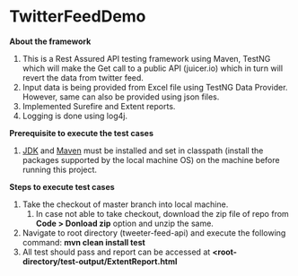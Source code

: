 # TwitterFeedDemo

**About the framework**
1. This is a Rest Assured API testing framework using Maven, TestNG which will make the Get call to a public API (juicer.io) which in turn will revert the data from twitter feed.
2. Input data is being provided from Excel file using TestNG Data Provider. However, same can also be provided using json files.
3. Implemented Surefire and Extent reports.
4. Logging is done using log4j.

**Prerequisite to execute the test cases**
1. [JDK](https://www.oracle.com/in/java/technologies/javase/javase-jdk8-downloads.html#license-lightbox) and [Maven](https://mkyong.com/maven/how-to-install-maven-in-windows/) must be installed and set in classpath (install the packages supported by the local machine OS) on the machine before running this project.

**Steps to execute test cases**
1. Take the checkout of master branch into local machine.
   1. In case not able to take checkout, download the zip file of repo from **Code > Donload zip** option and unzip the same.
2. Navigate to root directory (tweeter-feed-api) and execute the following command: **mvn clean install test**
3. All test should pass and report can be accessed at **<root-directory/test-output/ExtentReport.html**
